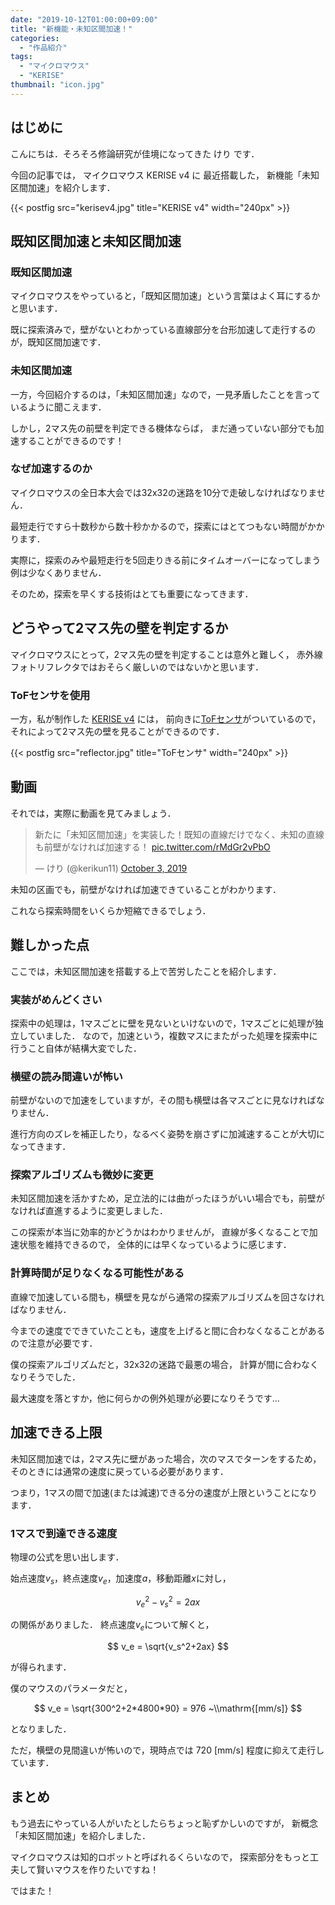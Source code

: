 ```yaml
---
date: "2019-10-12T01:00:00+09:00"
title: "新機能・未知区間加速！"
categories:
  - "作品紹介"
tags:
  - "マイクロマウス"
  - "KERISE"
thumbnail: "icon.jpg"
---
```


## はじめに

こんにちは．そろそろ修論研究が佳境になってきた けり です．

今回の記事では，
マイクロマウス KERISE v4 に
最近搭載した，
新機能「未知区間加速」を紹介します．

<!--more-->

{{< postfig src="kerisev4.jpg" title="KERISE v4" width="240px" >}}

## 既知区間加速と未知区間加速

### 既知区間加速

マイクロマウスをやっていると，「既知区間加速」という言葉はよく耳にするかと思います．

既に探索済みで，壁がないとわかっている直線部分を台形加速して走行するのが，既知区間加速です．

### 未知区間加速

一方，今回紹介するのは，「未知区間加速」なので，一見矛盾したことを言っているように聞こえます．

しかし，2マス先の前壁を判定できる機体ならば，
まだ通っていない部分でも加速することができるのです！

### なぜ加速するのか

マイクロマウスの全日本大会では32x32の迷路を10分で走破しなければなりません．

最短走行ですら十数秒から数十秒かかるので，探索にはとてつもない時間がかかります．

実際に，探索のみや最短走行を5回走りきる前にタイムオーバーになってしまう例は少なくありません．

そのため，探索を早くする技術はとても重要になってきます．

## どうやって2マス先の壁を判定するか

マイクロマウスにとって，2マス先の壁を判定することは意外と難しく，
赤外線フォトリフレクタではおそらく厳しいのではないかと思います．

### ToFセンサを使用

一方，私が制作した [KERISE v4](/posts/2018-05-03-kerise-v4-coming/) には，
前向きに[ToFセンサ](https://www.st.com/ja/imaging-and-photonics-solutions/vl6180x.html)がついているので，
それによって2マス先の壁を見ることができるのです．

{{< postfig src="reflector.jpg" title="ToFセンサ" width="240px" >}}

## 動画

それでは，実際に動画を見てみましょう．

<blockquote class="twitter-tweet"><p lang="ja" dir="ltr">新たに「未知区間加速」を実装した！既知の直線だけでなく、未知の直線も前壁がなければ加速する！ <a href="https://t.co/rMdGr2vPbO">pic.twitter.com/rMdGr2vPbO</a></p>&mdash; けり (@kerikun11) <a href="https://twitter.com/kerikun11/status/1179663382644850689?ref_src=twsrc%5Etfw">October 3, 2019</a></blockquote> <script async src="https://platform.twitter.com/widgets.js" charset="utf-8"></script>

未知の区画でも，前壁がなければ加速できていることがわかります．

これなら探索時間をいくらか短縮できるでしょう．

## 難しかった点

ここでは，未知区間加速を搭載する上で苦労したことを紹介します．

### 実装がめんどくさい

探索中の処理は，1マスごとに壁を見ないといけないので，1マスごとに処理が独立していました．
なので，加速という，複数マスにまたがった処理を探索中に行うこと自体が結構大変でした．

### 横壁の読み間違いが怖い

前壁がないので加速をしていますが，その間も横壁は各マスごとに見なければなりません．

進行方向のズレを補正したり，なるべく姿勢を崩さずに加減速することが大切になってきます．

### 探索アルゴリズムも微妙に変更

未知区間加速を活かすため，足立法的には曲がったほうがいい場合でも，前壁がなければ直進するように変更しました．

この探索が本当に効率的かどうかはわかりませんが，
直線が多くなることで加速状態を維持できるので，
全体的には早くなっているように感じます．

### 計算時間が足りなくなる可能性がある

直線で加速している間も，横壁を見ながら通常の探索アルゴリズムを回さなければなりません．

今までの速度でできていたことも，速度を上げると間に合わなくなることがあるので注意が必要です．

僕の探索アルゴリズムだと，32x32の迷路で最悪の場合，
計算が間に合わなくなりそうでした．

最大速度を落とすか，他に何らかの例外処理が必要になりそうです...

## 加速できる上限

未知区間加速では，2マス先に壁があった場合，次のマスでターンをするため，
そのときには通常の速度に戻っている必要があります．

つまり，1マスの間で加速(または減速)できる分の速度が上限ということになります．

### 1マスで到達できる速度

物理の公式を思い出します．

始点速度$v_s$，終点速度$v_e$，加速度$a$，移動距離$x$に対し，

$$
v_e^2-v_s^2 = 2 a x
$$

の関係がありました．
終点速度$v_e$について解くと，

$$
v_e = \sqrt{v_s^2+2ax}
$$

が得られます．

僕のマウスのパラメータだと，

$$
v_e = \sqrt{300^2+2*4800*90} = 976 ~\\mathrm{[mm/s]}
$$

となりました．

ただ，横壁の見間違いが怖いので，現時点では 720 [mm/s] 程度に抑えて走行しています．

## まとめ

もう過去にやっている人がいたとしたらちょっと恥ずかしいのですが，
新概念「未知区間加速」を紹介しました．

マイクロマウスは知的ロボットと呼ばれるくらいなので，
探索部分をもっと工夫して賢いマウスを作りたいですね！

ではまた！
